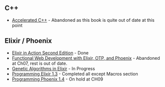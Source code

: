 ## C++
- [Accelerated C++](/C%2B%2B/Accelerated%20C%2B%2B/) - Abandoned as this book is quite out of date at this point

## Elixir / Phoenix
- [Elixir in Action Second Edition](/Elixir/Elixir%20in%20Action%20Second%20Edition/) - Done
- [Functional Web Development with Elixir, OTP, and Phoenix](/Elixir/Functional%20Web%20Development%20with%20Elixir%20OTP%20and%20Phoenix/) - Abandoned at Ch07, rest is out of date.
- [Genetic Algorithms in Elixir](/Elixir/Genetic%20Algorithms%20in%20Elixir/) - In Progress
- [Programming Elixir 1.3](/Elixir/Programming%20Elixir%201.3/) - Completed all except Macros section
- [Programming Phoenix 1.4](/Elixir/Programming%20Phoenix%201.4/) - On hold at CH09
